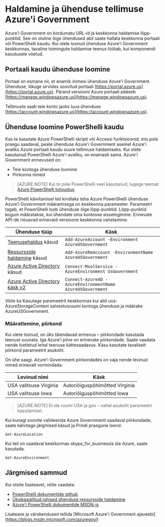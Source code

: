 <properties
    pageTitle="Azure'i teenuste | Microsoft Azure'i"
    description="Teavet tellimuse Azure Governmenti haldamine"
    services="Azure-Government"
    cloud="gov" 
    documentationCenter=""
    authors="zakramer"
    manager="liki"
    editor="" />

<tags
    ms.service="multiple"
    ms.devlang="na"
    ms.topic="article"
    ms.tgt_pltfrm="na"
    ms.workload="azure-government"
    ms.date="10/21/2016"
    ms.author="zakramer" />


#  <a name="managing-and-connecting-to-your-subscription-in-azure-government"></a>Haldamine ja ühenduse tellimuse Azure'i Government

Azure'i Government on kordumatu URL-id ja keskkonna haldamise lõpp-punktid. See on oluline õige ühendused abil saate hallata keskkonna portaali või PowerShelli kaudu. Kui olete loonud ühenduse Azure'i Government keskkonnas, tavaline toimingute haldamise teenus töötab, kui komponendi kasutusele võetud.

## <a name="connecting-via-the-portal"></a>Portaali kaudu ühenduse loomine
Portaal on esmane nii, et enamik inimesi ühenduse Azure'i Government.  Ühenduse, liikuge sirvides soovitud portaali [https://portal.azure.us](https://portal.azure.us).  Pärand versiooni Azure portaali pääseb [https://manage.windowsazure.us](https://manage.windowsazure.us).

Tellimuste saab teie konto jaoks luua ühenduse [https://account.windowsazure.us](https://account.windowsazure.us).

## <a name="connecting-via-powershell"></a>Ühenduse loomine PowerShelli kaudu

Kas te kasutate Azure PowerShelli skripti või Accessi funktsioonid, mis pole praegu saadaval, peate ühenduse Azure'i Government asemel Azure'i avaliku Azure portaali kaudu suure tellimuse haldamiseks.  Kui olete kasutanud PowerShelli Azure'i avaliku, on enamasti sama.  Azure'i Government erinevused on:

+ Teie kontoga ühenduse loomine
+ Piirkonna nimed

>[AZURE.NOTE] Kui te pole PowerShelli veel kasutanud, lugege teemat [Azure PowerShelli tutvustus](../powershell-install-configure.md).

PowerShelli käivitamisel teil kindlaks teha Azure PowerShelli ühenduse Azure'i Government määramisega on keskkonna parameeter.  Parameetri tagab, et PowerShelli loob ühenduse õige lõpp-punktid.  Lõpp-punktid kogum määratakse, kui ühendate oma kontosse sisselogimine.  Erinevate API-de nõuavad erinevaid versioone keskkonna vahetamine:

Ühenduse tüüp | Käsk
---|----
[Teenusehaldus](https://msdn.microsoft.com/library/dn708504.aspx) käsud | `Add-AzureAccount -Environment AzureUSGovernment`
[Ressursside haldamine](https://msdn.microsoft.com/library/mt125356.aspx) käsud | `Add-AzureRmAccount -EnvironmentName AzureUSGovernment`
[Azure Active Directory](https://msdn.microsoft.com/library/azure/jj151815.aspx) käsud | `Connect-MsolService -AzureEnvironment UsGovernment`
[Azure Active Directory käsk v2](https://msdn.microsoft.com/library/azure/mt757189.aspx) | `Connect-AzureAD -AzureEnvironmentName AzureUSGovernment`

Võite ka Kasutage parameetrit keskkonnas kui abil uus-AzureStorageContext salvestusruumi kontoga ühenduse ja määrake AzureUSGovernment.

### <a name="determining-region"></a>Määratlemine, piirkond

Kui olete loonud, on üks täiendavad erinevus – piirkondade kasutada teenust suunata.  Iga Azure'i pilve on erinevate piirkondade.  Saate vaadata nende loetletud lehel teenuse kättesaadavus.  Käsu kasutate tavaliselt piirkond parameetrit asukoht.

On ühe saagi.  Azure'i Government piirkondades on vaja nende levinud nimed erinevalt vormindada.

Levinud nimi | Käsk
---|----
USA valitsuse Virginia | Autoriõiguspõhimõtted Virginia
USA valitsuse Iowa | Autoriõiguspõhimõtted Iowa

>[AZURE.NOTE] Ei ole ruumi USA ja gov – vahel asukoht parameetri kasutamisel.

Kui kunagi soovite valideerida Azure Governmenti saadaval piirkondade, saate käivitage järgmised käsud ja Prindi praegune loend.

    Get-AzureLocation

Kui teil on saadaval keskkonnas skype_for_businessis üle Azure, saate kasutada.

    Get-AzureEnvironment

## <a name="next-steps"></a>Järgmised sammud

Kui otsite lisateavet, võite vaadata:

+ [PowerShelli dokumentide github](https://github.com/Azure/azure-powershell)
+ [Üksikasjalikud juhised ühenduse ressursside haldamine](https://blogs.msdn.microsoft.com/azuregov/2015/10/08/configuring-arm-on-azure-gc/)
+ [Azure'i PowerShelli dokumentide MSDN-is](https://msdn.microsoft.com/library/mt619274.aspx)

Lisateave ja värskendused tellida [Microsoft Azure'i Government ajaveebi] (https://blogs.msdn.microsoft.com/azuregov/)
